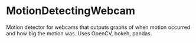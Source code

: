 # MotionDetectingWebcam
Motion detector for webcams that outputs graphs of when motion occurred and how big the motion was.  Uses OpenCV, bokeh, pandas.
